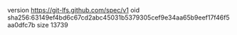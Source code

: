 version https://git-lfs.github.com/spec/v1
oid sha256:63149ef4bd6c67cd2abc45031b5379305cef9e34aa65b9eef17f46f5aa0dfc7b
size 13739
